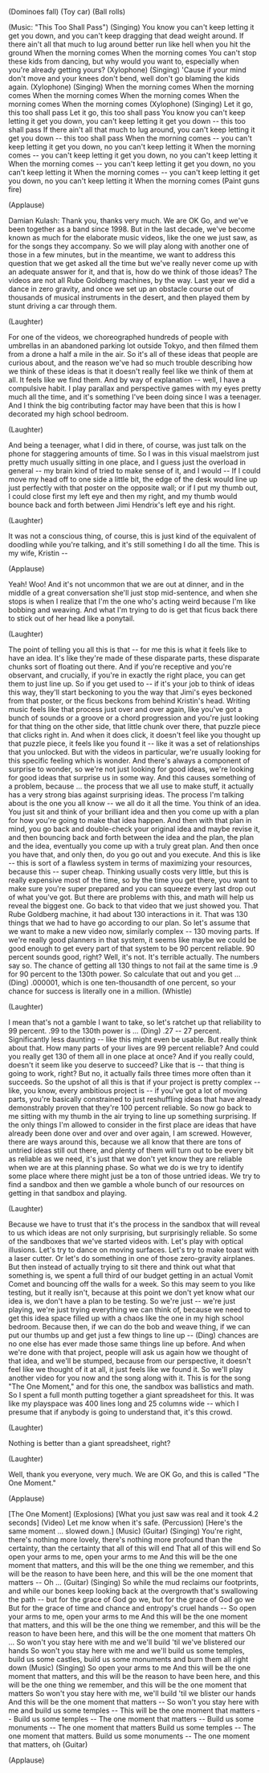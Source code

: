 
(Dominoes fall)
(Toy car)
(Ball rolls)

(Music: &quot;This Too Shall Pass&quot;)
(Singing)
You know you can&#39;t keep
letting it get you down,
and you can&#39;t keep dragging
that dead weight around.
If there ain&#39;t all that much to lug around
better run like hell
when you hit the ground
When the morning comes
When the morning comes
You can&#39;t stop these kids from dancing,
but why would you want to,
especially when you&#39;re
already getting yours?
(Xylophone)
(Singing) &#39;Cause if your mind
don&#39;t move and your knees don&#39;t bend,
well don&#39;t go blaming the kids again.
(Xylophone)
(Singing) When the morning comes
When the morning comes
When the morning comes
When the morning comes
When the morning comes
When the morning comes
(Xylophone)
(Singing) Let it go,
this too shall pass
Let it go,
this too shall pass
You know you can&#39;t keep
letting it get you down,
you can&#39;t keep letting it get you down --
this too shall pass
If there ain&#39;t
all that much to lug around,
you can&#39;t keep letting it get you down --
this too shall pass
When the morning comes --
you can&#39;t keep letting it get you down,
no you can&#39;t keep letting it
When the morning comes --
you can&#39;t keep letting it get you down,
no you can&#39;t keep letting it
When the morning comes --
you can&#39;t keep letting it get you down,
no you can&#39;t keep letting it
When the morning comes --
you can&#39;t keep letting it get you down,
no you can&#39;t keep letting it
When the morning comes
(Paint guns fire)

(Applause)


Damian Kulash:
Thank you, thanks very much.
We are OK Go,
and we&#39;ve been together
as a band since 1998.
But in the last decade,
we&#39;ve become known as much
for the elaborate music videos,
like the one we just saw,
as for the songs they accompany.
So we will play along with another
one of those in a few minutes,
but in the meantime,
we want to address this question
that we get asked all the time
but we&#39;ve really never come up
with an adequate answer for it,
and that is, how do we
think of those ideas?
The videos are not all
Rube Goldberg machines, by the way.
Last year we did a dance in zero gravity,
and once we set up an obstacle course
out of thousands of musical
instruments in the desert,
and then played them
by stunt driving a car through them.

(Laughter)

For one of the videos,
we choreographed
hundreds of people with umbrellas
in an abandoned parking lot outside Tokyo,
and then filmed them from a drone
a half a mile in the air.
So it&#39;s all of these ideas
that people are curious about,
and the reason we&#39;ve had so much trouble
describing how we think of these ideas
is that it doesn&#39;t really feel
like we think of them at all.
It feels like we find them.
And by way of explanation --
well, I have a compulsive habit.
I play parallax and perspective games
with my eyes pretty much all the time,
and it&#39;s something I&#39;ve been doing
since I was a teenager.
And I think the big contributing
factor may have been
that this is how I decorated
my high school bedroom.

(Laughter)

And being a teenager,
what I did in there, of course,
was just talk on the phone
for staggering amounts of time.
So I was in this visual maelstrom
just pretty much
usually sitting in one place,
and I guess just
the overload in general --
my brain kind of tried
to make sense of it, and I would --
If I could move my head off
to one side a little bit,
the edge of the desk
would line up just perfectly
with that poster on the opposite wall;
or if I put my thumb out,
I could close first my left eye
and then my right,
and my thumb would bounce back and forth
between Jimi Hendrix&#39;s
left eye and his right.

(Laughter)

It was not a conscious thing, of course,
this is just kind of the equivalent
of doodling while you&#39;re talking,
and it&#39;s still something
I do all the time.
This is my wife, Kristin --

(Applause)

Yeah!
Woo!
And it&#39;s not uncommon
that we are out at dinner,
and in the middle of a great conversation
she&#39;ll just stop mid-sentence,
and when she stops is when I realize
that I&#39;m the one who&#39;s acting weird
because I&#39;m like bobbing and weaving.
And what I&#39;m trying to do
is get that ficus back there
to stick out of her head like a ponytail.

(Laughter)

The point of telling you
all this is that --
for me this is what it feels like
to have an idea.
It&#39;s like they&#39;re made
of these disparate parts,
these disparate chunks
sort of floating out there.
And if you&#39;re receptive
and you&#39;re observant,
and crucially, if you&#39;re
in exactly the right place,
you can get them to just line up.
So if you get used to --
if it&#39;s your job
to think of ideas this way,
they&#39;ll start beckoning to you
the way that Jimi&#39;s eyes
beckoned from that poster,
or the ficus beckons
from behind Kristin&#39;s head.
Writing music feels like that process
just over and over again,
like you&#39;ve got a bunch of sounds
or a groove or a chord progression
and you&#39;re just looking
for that thing on the other side,
that little chunk over there,
that puzzle piece that clicks right in.
And when it does click,
it doesn&#39;t feel like you
thought up that puzzle piece,
it feels like you found it --
like it was a set of relationships
that you unlocked.
But with the videos in particular,
we&#39;re usually looking
for this specific feeling
which is wonder.
And there&#39;s always a component
of surprise to wonder,
so we&#39;re not just looking for good ideas,
we&#39;re looking for good ideas
that surprise us in some way.
And this causes something of a problem,
because ...
the process that we all use to make stuff,
it actually has a very strong bias
against surprising ideas.
The process I&#39;m talking about
is the one you all know --
we all do it all the time.
You think of an idea.
You just sit and think
of your brilliant idea
and then you come up with a plan
for how you&#39;re going to make
that idea happen.
And then with that plan in mind,
you go back and double-check
your original idea
and maybe revise it,
and then bouncing back and forth
between the idea and the plan,
the plan and the idea,
eventually you come up
with a truly great plan.
And then once you have that,
and only then,
do you go out and you execute.
And this is like --
this is sort of a flawless system
in terms of maximizing your resources,
because this -- super cheap.
Thinking usually costs very little,
but this is really expensive
most of the time,
so by the time you get there,
you want to make sure
you&#39;re super prepared
and you can squeeze every last drop
out of what you&#39;ve got.
But there are problems with this,
and math will help us
reveal the biggest one.
Go back to that video
that we just showed you.
That Rube Goldberg machine,
it had about 130 interactions in it.
That was 130 things
that we had to have go
according to our plan.
So let&#39;s assume that we want
to make a new video now,
similarly complex -- 130 moving parts.
If we&#39;re really good planners
in that system,
it seems like maybe
we could be good enough
to get every part of that system
to be 90 percent reliable.
90 percent sounds good, right?
Well, it&#39;s not.
It&#39;s terrible actually.
The numbers say so.
The chance of getting all 130 things
to not fail at the same time
is .9 for 90 percent to the 130th power.
So calculate that out and you get ...
(Ding)
.000001,
which is one ten-thousandth
of one percent,
so your chance for success
is literally one in a million.
(Whistle)

(Laughter)

I mean that&#39;s not a gamble I want to take,
so let&#39;s ratchet up
that reliability to 99 percent.
.99 to the 130th power is ...
(Ding)
.27 -- 27 percent.
Significantly less daunting --
like this might even be usable.
But really think about that.
How many parts of your lives
are 99 percent reliable?
And could you really get 130 of them
all in one place at once?
And if you really could,
doesn&#39;t it seem
like you deserve to succeed?
Like that is --
that thing is going to work, right?
But no, it actually fails three times
more often than it succeeds.
So the upshot of all this
is that if your project
is pretty complex --
like, you know,
every ambitious project is --
if you&#39;ve got a lot of moving parts,
you&#39;re basically constrained
to just reshuffling ideas
that have already demonstrably
proven that they&#39;re 100 percent reliable.
So now go back to me sitting
with my thumb in the air
trying to line up something surprising.
If the only things I&#39;m allowed
to consider in the first place
are ideas that have already been done
over and over and over again,
I am screwed.
However, there are ways around this,
because we all know that there are
tons of untried ideas still out there,
and plenty of them will turn out
to be every bit as reliable as we need,
it&#39;s just that we don&#39;t yet know
they are reliable
when we are at this planning phase.
So what we do is we try
to identify some place
where there might just be
a ton of those untried ideas.
We try to find a sandbox
and then we gamble
a whole bunch of our resources
on getting in that sandbox and playing.

(Laughter)

Because we have to trust
that it&#39;s the process in the sandbox
that will reveal to us
which ideas are not only surprising,
but surprisingly reliable.
So some of the sandboxes
that we&#39;ve started videos with.
Let&#39;s play with optical illusions.
Let&#39;s try to dance on moving surfaces.
Let&#39;s try to make toast
with a laser cutter.
Or let&#39;s do something in one
of those zero-gravity airplanes.
But then instead
of actually trying to sit there
and think out what that something is,
we spent a full third of our budget
getting in an actual Vomit Comet
and bouncing off the walls for a week.
So this may seem to you like testing,
but it really isn&#39;t,
because at this point
we don&#39;t yet know what our idea is,
we don&#39;t have a plan to be testing.
So we&#39;re just --
we&#39;re just playing,
we&#39;re just trying everything
we can think of,
because we need to get this idea space
filled up with a chaos
like the one in my high school bedroom.
Because then, if we can
do the bob and weave thing,
if we can put our thumbs up
and get just a few things to line up --
(Ding)
chances are no one else has ever made
those same things line up before.
And when we&#39;re done with that project,
people will ask us again
how we thought of that idea,
and we&#39;ll be stumped,
because from our perspective,
it doesn&#39;t feel like
we thought of it at all,
it just feels like we found it.
So we&#39;ll play another video for you now
and the song along with it.
This is for the song &quot;The One Moment,&quot;
and for this one,
the sandbox was ballistics and math.
So I spent a full month putting together
a giant spreadsheet for this.
It was like my playspace
was 400 lines long
and 25 columns wide --
which I presume that if anybody is going
to understand that, it&#39;s this crowd.

(Laughter)

Nothing is better
than a giant spreadsheet, right?

(Laughter)

Well, thank you everyone, very much.
We are OK Go,
and this is called &quot;The One Moment.&quot;

(Applause)

[The One Moment]
(Explosions)
[What you just saw was real
and it took 4.2 seconds]
(Video) Let me know when it&#39;s safe.
(Percussion)
[Here&#39;s the same moment ...
slowed down.]
(Music)
(Guitar)
(Singing) You&#39;re right,
there&#39;s nothing more lovely,
there&#39;s nothing more profound
than the certainty,
than the certainty
that all of this will end
That all of this will end
So open your arms to me,
open your arms to me
And this will be
the one moment that matters,
and this will be
the one thing we remember,
and this will be
the reason to have been here,
and this will be
the one moment that matters --
Oh ...
(Guitar)
(Singing) So while the mud
reclaims our footprints,
and while our bones keep looking back
at the overgrowth
that&#39;s swallowing the path --
but for the grace of God go we,
but for the grace of God go we
But for the grace of time and chance
and entropy&#39;s cruel hands --
So open your arms to me,
open your arms to me
And this will be
the one moment that matters,
and this will be
the one thing we remember,
and this will be
the reason to have been here,
and this will be
the one moment that matters
Oh ...
So won&#39;t you stay here with me
and we&#39;ll build
&#39;til we&#39;ve blistered our hands
So won&#39;t you stay here with me
and we&#39;ll build us some temples,
build us some castles,
build us some monuments
and burn them all right down
(Music)
(Singing) So open your arms to me
And this will be
the one moment that matters,
and this will be
the reason to have been here,
and this will be
the one thing we remember,
and this will be
the one moment that matters
So won&#39;t you stay here with me,
we&#39;ll build &#39;til we blister our hands
And this will be
the one moment that matters --
So won&#39;t you stay here with me
and build us some temples --
This will be the one
moment that matters --
Build us some temples --
The one moment that matters --
Build us some monuments --
The one moment that matters
Build us some temples --
The one moment that matters.
Build us some monuments --
The one moment that matters, oh
(Guitar)

(Applause)


